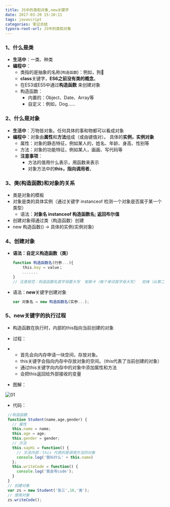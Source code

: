 ```yaml
---
title: JS中的类和对象,new关键字
date: 2017-03-20 15:10:11
tags: javascript
categories: 笔记总结
typora-root-url: JS中的类和对象
---
```


<meta name="referrer" content="no-referrer"/>

### 1、什么是类

- **生活中**：一类、种类
- **编程中**：
  - 类指的是抽象的名称(`构造函数`)：例如，狗🐶
  - **class**关键字，**ES6之前没有类的概念**。 
  - 在ES3或ES5中通过**构造函数** 来创建对象
  - 构造函数：
    - 内置的：Object、Date、Array等
    - 自定义：例如，Dog......

### 2、什么是对象

- **生活中**：万物皆对象。任何具体的事和物都可以看成对象
- **编程中**：对象由**属性**和**方法**组成（或由键值对）。 具体的**实例，实例对象**
  - 属性：对象的静态特征，例如某人的，姓名、年龄、身高、性别等
  - 方法：对象的功能特征，例如某人，画画、写代码等
  - **注意事项**：
    - 方法的值用什么表示，用函数来表示
    - 对象方法中的**this，指向调用者**。

### 3、类(构造函数)和对象的关系

- 类是对象的模板
- 对象是类的具体实例（通过关键字 instanceof 检测一个对象是否属于某一个类型）
  - 语法：**对象名 instanceof 构造函数名; 返回布尔值**
- 创建对象得通过类（构造函数）创建
- new 构造函数() → 具体的实例(实例对象)

### 4、创建对象

- **语法：自定义构造函数（类）**

  ```javascript
  function 构造函数名(行参...){
   　　this.key = value；
      .......
  }
  // 注意规范：构造函数名首字母要大写  帕斯卡（每个单词首字母大写）  驼峰（从第二个单词开始首字母大写） 
  ```

- 语法：**new**关键字创建对象

  ```javascript
  var 对象名 = new 构造函数名(实参...);
  ```

### 5、new关键字的执行过程

- 构造函数在执行时，内部的this指向当前创建的对象

- 过程：

- - 首先会向内存申请一块空间，存放对象。
  - this关键字会指向内存中存放对象的空间。（this代表了当前创建的对象）
  - 通过this关键字向内存中的对象中添加属性和方法
  - 会把this返回给外部接收的变量

- 图解：

![01](01.png)

- 代码：

```javascript
 //构造函数
 function Student(name,age,gender) {
   // 属性
   this.name = name;
   this.age = age;
   this.gender = gender;
   // 方法
   this.sayHi = function() {
     // 方法内部：this 代表的是调用方法的对象
     console.log('我叫什么' + this.name)
   };
   this.writeCode = function() {
     console.log('我会写code');
   }
 }
 // 创建对象
 var zs = new Student('张三',10,'男');
 // 使用对象
 zs.writeCode();
```